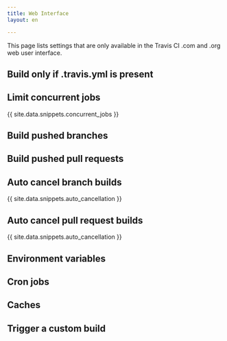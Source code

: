 ```yaml
---
title: Web Interface
layout: en

---
```


This page lists settings that are only available in the Travis CI .com and .org web user interface.

## Build only if .travis.yml is present

## Limit concurrent jobs

{{ site.data.snippets.concurrent_jobs }}

## Build pushed branches



## Build pushed pull requests

## Auto cancel branch builds

{{ site.data.snippets.auto_cancellation }}

## Auto cancel pull request builds

{{ site.data.snippets.auto_cancellation }}

## Environment variables

## Cron jobs

## Caches

## Trigger a custom build

